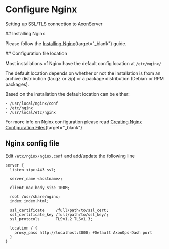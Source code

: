 # Configure Nginx

Setting up SSL/TLS connection to AxonServer

## Installing Nginx

Please follow the [Installing Nginx](https://docs.nginx.com/nginx/admin-guide/installing-nginx/installing-nginx-open-source/){target="_blank"} guide.

## Configuration file location

Most installations of Nginx have the default config location at `/etc/nginx/`

The default location depends on whether or not the installation is from an archive distribution (tar.gz or zip) or a package distribution (Debian or RPM packages).

Based on the installation the default location can be either:

```
- /usr/local/nginx/conf
- /etc/nginx
- /usr/local/etc/nginx
```

For more info on Nginx configuration please read [Creating Nginx Configuration Files](https://docs.nginx.com/nginx/admin-guide/basic-functionality/managing-configuration-files/#:~:text=By%20default%20the%20file%20is,local%2Fetc%2Fnginx.){target="_blank"}

## Nginx config file 

Edit `/etc/nginx/nginx.conf` and add/update the following line


```
server {
  listen <ip>:443 ssl;

  server_name <hostname>;

  client_max_body_size 100M;

  root /usr/share/nginx;
  index index.html;

  ssl_certificate     /full/path/to/ssl_cert;
  ssl_certificate_key /full/path/to/ssl_key/;
  ssl_protocols       TLSv1.2 TLSv1.3;

  location / {
    proxy_pass http://localhost:3000; #Default AxonOps-Dash port
  }
}
```
